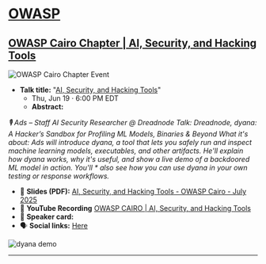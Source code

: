 # [OWASP](https://www.owasp.org)
## [OWASP Cairo Chapter | AI, Security, and Hacking Tools](https://www.meetup.com/owasp-cairo-chapter/events/309128826/?_xtd=gqFyqTQ3MTI5ODAyMqFwo2FwaQ%253D%253D&from=ref)

<div class="event-image">
  <img src="https://secure.meetupstatic.com/photos/event/4/7/8/f/highres_509418319.jpeg?w=750"
       alt="OWASP Cairo Chapter Event"
       style="max-width: 100%; height: auto;">
</div>

- **Talk title:** "[AI, Security, and Hacking Tools](https://www.meetup.com/owasp-cairo-chapter/events/309128826/?_xtd=gqFyqTQ3MTI5ODAyMqFwo2FwaQ%253D%253D&from=ref)"
  - Thu, Jun 19 · 6:00 PM EDT
  - **Abstract:**

*🎙️ Ads – Staff AI Security Researcher @ Dreadnode*
*Talk: Dreadnode, dyana: A Hacker’s Sandbox for Profiling ML Models, Binaries & Beyond*
*What it's about:*
*Ads will introduce dyana, a tool that lets you safely run and inspect machine learning models, executables, and other artifacts. He'll explain how dyana works, why it's useful, and show a live demo of a backdoored ML model in action. You'll * also see how you can use dyana in your own testing or response workflows.*

- 📄 **Slides (PDF):** [AI, Security, and Hacking Tools - OWASP Cairo - July 2025](https://github.com/GangGreenTemperTatum/speaking/raw/main/docs/conferences/owasp/owasp-cairo/2025/july/Ads%20Dawson%20-%20AI%2C%20Security%2C%20and%20Hacking%20Tools%20_%20Dreadnode%20-%20OWASP%20Cairo%20-%20Saturday%20July%2019%202025.pdf)
- 🍿 **YouTube Recording** [OWASP CAIRO | AI, Security, and Hacking Tools](https://www.youtube.com/watch?v=ZKXngUyRWb8)
- 📣 **Speaker card:**
- 🗣️ **Social links:** [Here](https://www.linkedin.com/posts/owasp-cairo_ai-security-and-hacking-tools-sat-jul-activity-7348837080682102786-UayE/?utm_source=share&utm_medium=member_ios&rcm=ACoAAEjrM1ABe4mFQabKZ8zfULzqkcSMVmuWVek)

![dyana demo](https://github.com/GangGreenTemperTatum/speaking/raw/main/docs/conferences/owasp/owasp-cairo/2025/july/dyana.gif)

----------------------------
